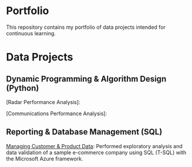 # Portfolio
This repository contains my portfolio of data projects intended for continuous learning.

# Data Projects
## Dynamic Programming & Algorithm Design (Python)
[Radar Performance Analysis]:

[Communications Performance Analysis]:

## Reporting & Database Management (SQL)
[Managing Customer & Product Data](https://github.com/WilliamBaxter417/Portfolio/tree/main/Reporting%20%26%20Database%20Management): Performed exploratory analysis and data validation of a sample e-commerce company using SQL (T-SQL) with the Microsoft Azure framework.
